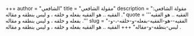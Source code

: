 +++
author = "الشافعي"
title = "مقولة الشافعي"
description = "مقولة الشافعي: الفقيه .. هو الفقيه بفعله و خلقه ، و ليس بنطقه و مقاله ."
quote = '''الفقيه .. هو الفقيه بفعله و خلقه ، و ليس بنطقه و مقاله .'''
slug = "الفقيه--هو-الفقيه-بفعله-و-خلقه-،-و-ليس-بنطقه-و-مقاله"
+++
الفقيه .. هو الفقيه بفعله و خلقه ، و ليس بنطقه و مقاله .
